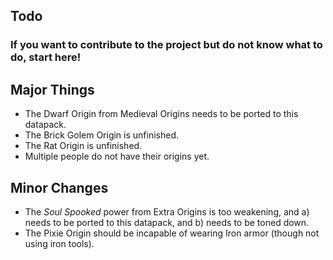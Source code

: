 ## Todo
### If you want to contribute to the project but do not know what to do, start here!

## Major Things
* The Dwarf Origin from Medieval Origins needs to be ported to this datapack.
* The Brick Golem Origin is unfinished.
* The Rat Origin is unfinished.
* Multiple people do not have their origins yet.

## Minor Changes
* The *Soul Spooked* power from Extra Origins is too weakening, and a) needs to be ported to this datapack, and b) needs to be toned down.
* The Pixie Origin should be incapable of wearing Iron armor (though not using iron tools).